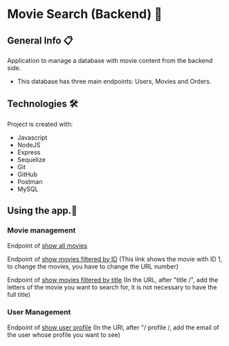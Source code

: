 # Movie Search (Backend) 🚀

## General Info 📋
Application to manage a database with movie content from the backend side.

- This database has three main endpoints: Users, Movies and Orders.

## Technologies 🛠️
Project is created with:
- Javascript
- NodeJS
- Express
- Sequelize
- Git
- GitHub
- Postman
- MySQL

## Using the app.📄

### Movie management
Endpoint of [show all movies](http://moviesearchbackend.herokuapp.com/movies/)

Endpoint of [show movies filtered by ID](http://moviesearchbackend.herokuapp.com/movies/1)
(This link shows the movie with ID 1, to change the movies, you have to change the URL number)

Endpoint of [show movies filtered by title](http://moviesearchbackend.herokuapp.com/movies/title/)
(In the URL, after "title /", add the letters of the movie you want to search for, it is not necessary to have the full title)


### User Management
Endpoint of [show user profile](http://moviesearchbackend.herokuapp.com/users/profile/)
(In the URl, after "/ profile /, add the email of the user whose profile you want to see)
